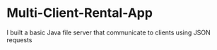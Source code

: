 # Multi-Client-Rental-App
I built a basic Java file server that communicate to clients using JSON requests
